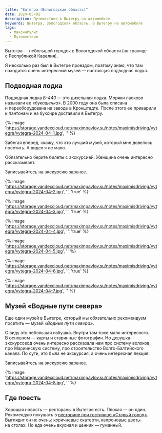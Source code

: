 ```yaml
---
title: "Вытегра (Вологодская область)"
date: 2024-05-01
description: Путешествие в Вытегру на автомобиле
keywords: Вытегра, Вологодская область, В Вытегру на автомобиле
tags:
  - МаксимРулит
  - Путешествия
---
```


Вытегра&nbsp;&mdash; небольшой городок в&nbsp;Вологодской области (на&nbsp;границе с&nbsp;Республикой Карелия).

Я&nbsp;несколько раз был в&nbsp;Вытегре проездом, поэтому знаю, что там находится очень интересный музей&nbsp;&mdash; настоящая подводная лодка.

## Подводная лодка

Подводная лодка _Б-440_&nbsp;&mdash; это дизельная лодка. Моряки ласково называли ее&nbsp;_&laquo;букашечка&raquo;_. В&nbsp;2000 году она была списана и&nbsp;переоборудована на&nbsp;заводе в&nbsp;Кронштадте. После этого ее&nbsp;приварили к&nbsp;пантонам и&nbsp;на&nbsp;буксире доставили в&nbsp;Вытегру.

{% image 'https://storage.yandexcloud.net/maximpavlov.su/notes/maximisdriving/vytegra/vytegra-2024-04-1.jpg', '' %}

Забегая вперед, скажу, что это лучший музей, который мне довелось посетить. А&nbsp;видел я&nbsp;не&nbsp;мало.

Обязательно берите билеты с&nbsp;экскурсией. Женщина очень интересно рассказывает.

Записывайтесь на&nbsp;экскурсию заранее.

{% image 'https://storage.yandexcloud.net/maximpavlov.su/notes/maximisdriving/vytegra/vytegra-2024-04-2.jpg', '', 'true' %}

{% image 'https://storage.yandexcloud.net/maximpavlov.su/notes/maximisdriving/vytegra/vytegra-2024-04-3.jpg', '', 'true' %}

{% image 'https://storage.yandexcloud.net/maximpavlov.su/notes/maximisdriving/vytegra/vytegra-2024-04-4.jpg', '', 'true' %}

{% image 'https://storage.yandexcloud.net/maximpavlov.su/notes/maximisdriving/vytegra/vytegra-2024-04-5.jpg', '' %}

{% image 'https://storage.yandexcloud.net/maximpavlov.su/notes/maximisdriving/vytegra/vytegra-2024-04-6.jpg', '', 'true' %}

{% image 'https://storage.yandexcloud.net/maximpavlov.su/notes/maximisdriving/vytegra/vytegra-2024-04-7.jpg', '' %}

## Музей &laquo;Водные пути севера&raquo;

Еще один музей в&nbsp;Вытегре, который мы&nbsp;обязательно рекомендуем посетить&nbsp;&mdash; музей _&laquo;Водные пути севера&raquo;_.

С&nbsp;виду это небольшая избушка. Внутри там тоже мало интересного. В&nbsp;основном&nbsp;&mdash; карты и&nbsp;старинные фотографии. Но&nbsp;девушка-экскурсовод очень интересно рассказала нам про систему волоков, про Мариинскую систему, про строительство Волго-Балтийского канала. По&nbsp;сути, это была не&nbsp;экскурсия, а&nbsp;очень интересная лекция.

Записывайтесь на&nbsp;экскурсию заранее.

{% image 'https://storage.yandexcloud.net/maximpavlov.su/notes/maximisdriving/vytegra/vytegra-2024-04-8.jpg', '' %}

## Где поесть

Хорошая новость&nbsp;&mdash; рестораны в&nbsp;Вытегре есть. Плохая&nbsp;&mdash; он&nbsp;один. Рекомендую покушать в&nbsp;[ресторане при гостинице &laquo;Старый город&raquo;](https://vk.com/id488091781). Выглядит он&nbsp;не&nbsp;очень: коричневые скатерти, капроновые цветы на&nbsp;столах. Но&nbsp;еда очень вкусная и&nbsp;ценник&nbsp;&mdash; гуманный.
